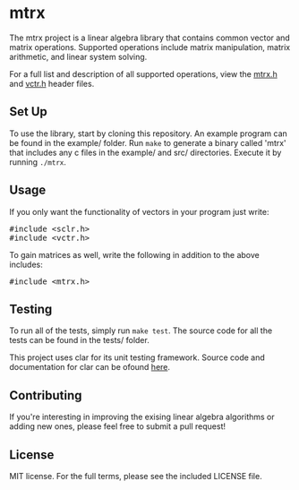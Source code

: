 # mtrx
The mtrx project is a linear algebra library that contains common vector and matrix operations. Supported operations include matrix manipulation, matrix arithmetic, and linear system solving.

For a full list and description of all supported operations, view the [mtrx.h](https://github.com/adamheins/mtrx/blob/master/src/mtrx.h) and [vctr.h](https://github.com/adamheins/mtrx/blob/master/src/vctr.h) header files.

## Set Up
To use the library, start by cloning this repository. An example program can be found in the example/ folder. Run `make` to generate a binary called 'mtrx' that includes any c files in the example/ and src/ directories. Execute it by running `./mtrx`.

## Usage
If you only want the functionality of vectors in your program just write:
<pre>
#include &lt;sclr.h&gt;
#include &lt;vctr.h&gt;
</pre>

To gain matrices as well, write the following in addition to the above includes:
<pre>
#include &lt;mtrx.h&gt;
</pre>

## Testing
To run all of the tests, simply run `make test`. The source code for all the tests can be found in the tests/ folder.

This project uses clar for its unit testing framework. Source code and documentation for clar can be ofound [here](https://github.com/vmg/clar).

## Contributing
If you're interesting in improving the exising linear algebra algorithms or adding new ones, please feel free to submit a pull request!

## License
MIT license. For the full terms, please see the included LICENSE file.
